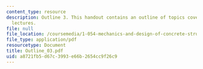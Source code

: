 ```yaml
---
content_type: resource
description: Outline 3. This handout contains an outline of topics covered in course
  lectures.
file: null
file_location: /coursemedia/1-054-mechanics-and-design-of-concrete-structures-spring-2004/a8721fb5d67c3993e66b2654cc9f26c9_Outline_03.pdf
file_type: application/pdf
resourcetype: Document
title: Outline_03.pdf
uid: a8721fb5-d67c-3993-e66b-2654cc9f26c9
---
```


